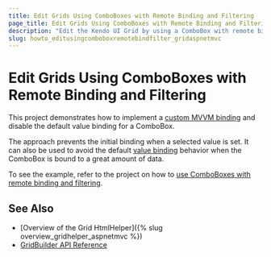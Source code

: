```yaml
---
title: Edit Grids Using ComboBoxes with Remote Binding and Filtering
page_title: Edit Grids Using ComboBoxes with Remote Binding and Filtering | Kendo UI Grid HtmlHelper for ASP.NET MVC
description: "Edit the Kendo UI Grid by using a ComboBox with remote binding and filtering."
slug: howto_editusingcomboboxremotebindfilter_gridaspnetmvc
---
```


# Edit Grids Using ComboBoxes with Remote Binding and Filtering

This project demonstrates how to implement a [custom MVVM binding](http://docs.telerik.com/kendo-ui/framework/mvvm/overview) and disable the default value binding for a ComboBox.

The approach prevents the initial binding when a selected value is set. It can also be used to avoid the default [value binding](http://docs.telerik.com/kendo-ui/framework/mvvm/bindings/value#value-binding-of-elements-select) behavior when the ComboBox is bound to a great amount of data.

To see the example, refer to the project on how to [use ComboBoxes with remote binding and filtering](https://github.com/telerik/ui-for-aspnet-mvc-examples/tree/master/grid/grid-editing-with-combobox-remote-binding-and-filtering).

## See Also

* [Overview of the Grid HtmlHelper]({% slug overview_gridhelper_aspnetmvc %})
* [GridBuilder API Reference](http://docs.telerik.com/aspnet-mvc/api/Kendo.Mvc.UI.Fluent/GridBuilder)
